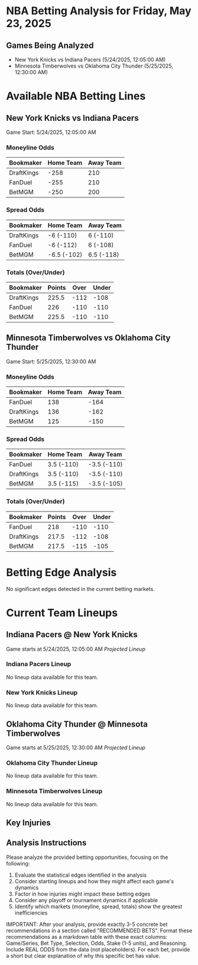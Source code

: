 # NBA Betting Analysis for Friday, May 23, 2025

## Games Being Analyzed

- New York Knicks vs Indiana Pacers (5/24/2025, 12:05:00 AM)
- Minnesota Timberwolves vs Oklahoma City Thunder (5/25/2025, 12:30:00 AM)

# Available NBA Betting Lines

## New York Knicks vs Indiana Pacers
Game Start: 5/24/2025, 12:05:00 AM

### Moneyline Odds
| Bookmaker | Home Team | Away Team |
|-----------|-----------|----------|
| DraftKings | -258 | 210 |
| FanDuel | -255 | 210 |
| BetMGM | -250 | 200 |

### Spread Odds
| Bookmaker | Home Team | Away Team |
|-----------|-----------|----------|
| DraftKings | -6 (-110) | 6 (-110) |
| FanDuel | -6 (-112) | 6 (-108) |
| BetMGM | -6.5 (-102) | 6.5 (-118) |

### Totals (Over/Under)
| Bookmaker | Points | Over | Under |
|-----------|--------|------|-------|
| DraftKings | 225.5 | -112 | -108 |
| FanDuel | 226 | -110 | -110 |
| BetMGM | 225.5 | -110 | -110 |


## Minnesota Timberwolves vs Oklahoma City Thunder
Game Start: 5/25/2025, 12:30:00 AM

### Moneyline Odds
| Bookmaker | Home Team | Away Team |
|-----------|-----------|----------|
| FanDuel | 138 | -164 |
| DraftKings | 136 | -162 |
| BetMGM | 125 | -150 |

### Spread Odds
| Bookmaker | Home Team | Away Team |
|-----------|-----------|----------|
| FanDuel | 3.5 (-110) | -3.5 (-110) |
| DraftKings | 3.5 (-110) | -3.5 (-110) |
| BetMGM | 3.5 (-115) | -3.5 (-105) |

### Totals (Over/Under)
| Bookmaker | Points | Over | Under |
|-----------|--------|------|-------|
| FanDuel | 218 | -110 | -110 |
| DraftKings | 217.5 | -112 | -108 |
| BetMGM | 217.5 | -115 | -105 |


# Betting Edge Analysis

No significant edges detected in the current betting markets.

# Current Team Lineups

## Indiana Pacers @ New York Knicks
Game starts at 5/24/2025, 12:05:00 AM
*Projected Lineup*

### Indiana Pacers Lineup
No lineup data available for this team.

### New York Knicks Lineup
No lineup data available for this team.


## Oklahoma City Thunder @ Minnesota Timberwolves
Game starts at 5/25/2025, 12:30:00 AM
*Projected Lineup*

### Oklahoma City Thunder Lineup
No lineup data available for this team.

### Minnesota Timberwolves Lineup
No lineup data available for this team.



## Key Injuries


## Analysis Instructions

Please analyze the provided betting opportunities, focusing on the following:

1. Evaluate the statistical edges identified in the analysis
2. Consider starting lineups and how they might affect each game's dynamics
3. Factor in how injuries might impact these betting edges
4. Consider any playoff or tournament dynamics if applicable
5. Identify which markets (moneyline, spread, totals) show the greatest inefficiencies

IMPORTANT: After your analysis, provide exactly 3-5 concrete bet recommendations in a section called "RECOMMENDED BETS". Format these recommendations as a markdown table with these exact columns: Game/Series, Bet Type, Selection, Odds, Stake (1-5 units), and Reasoning. Include REAL ODDS from the data (not placeholders). For each bet, provide a short but clear explanation of why this specific bet has value.